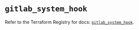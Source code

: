 # `gitlab_system_hook`

Refer to the Terraform Registry for docs: [`gitlab_system_hook`](https://registry.terraform.io/providers/gitlabhq/gitlab/17.0.1/docs/resources/system_hook).
